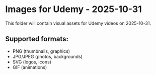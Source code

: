 # Images for Udemy - 2025-10-31

This folder will contain visual assets for Udemy videos on 2025-10-31.

## Supported formats:
- PNG (thumbnails, graphics)
- JPG/JPEG (photos, backgrounds)
- SVG (logos, icons)
- GIF (animations)
